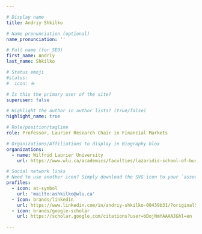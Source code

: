 ```yaml
---

# Display name
title: Andriy Shkilko

# Name pronunciation (optional)
name_pronunciation: ''

# Full name (for SEO)
first_name: Andriy
last_name: Shkilko

# Status emoji
#status:
#  icon: ☕️

# Is this the primary user of the site?
superuser: false

# Highlight the author in author lists? (true/false)
highlight_name: true

# Role/position/tagline
role: Professor, Laurier Research Chair in Financial Markets

# Organizations/Affiliations to display in Biography blox
organizations:
  - name: Wilfrid Laurier University
    url: https://www.wlu.ca/academics/faculties/lazaridis-school-of-business-and-economics/faculty-profiles/andriy-shkilko/index.html

# Social network links
# Need to use another icon? Simply download the SVG icon to your `assets/media/icons/` folder.
profiles:
  - icon: at-symbol
    url: 'mailto:ashkilko@wlu.ca'
  - icon: brands/linkedin
    url: https://www.linkedin.com/in/andriy-shkilko-00439b31/?originalSubdomain=ca
  - icon: brands/google-scholar
    url: https://scholar.google.com/citations?user=bDojNmYAAAAJ&hl=en

---
```

